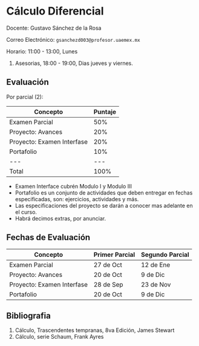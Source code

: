 # Cálculo Diferencial

Docente: Gustavo Sánchez de la Rosa

Correo Electrónico: ``gsanchezd003@profesor.uaemex.mx``

Horario: 11:00 - 13:00, Lunes

1. Asesorias, 18:00 - 19:00, Dias jueves y viernes.

## Evaluación

Por parcial (2):

| Concepto                   | Puntaje |
| ---                        | ---     |
| Examen Parcial             | 50%     |
| Proyecto: Avances          | 20%     |
| Proyecto: Examen Interfase | 20%     |
| Portafolio                 | 10%     |
| ---                        | ---     |
| Total                      | 100%    |

- Examen Interface cubrén Modulo I y Modulo III
- Portafolio es un conjunto de actividades que deben entregar en fechas especificadas, son: ejercicios, actividades y más.
- Las especificaciones del proyecto se darán a conocer mas adelante en el curso.
- Habrá decimos extras, por anunciar.

## Fechas de Evaluación

| Concepto                   | Primer Parcial | Segundo Parcial |
| ---                        | ---            | ---             |
| Examen Parcial             | 27 de Oct      | 12 de Ene       |
| Proyecto: Avances          | 20 de Oct      | 9 de Dic        |
| Proyecto: Examen Interfase | 28 de Sep      | 23 de Nov       |
| Portafolio                 | 20 de Oct      | 9 de Dic        |

## Bibliografia

1. Cálculo, Trascendentes tempranas, 8va Edición, James Stewart
2. Cálculo, serie Schaum, Frank Ayres

